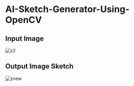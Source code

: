 # AI-Sketch-Generator-Using-OpenCV

## Input Image 
![z2](https://user-images.githubusercontent.com/77435711/216494648-cc5f33b9-6b25-4b7d-97c2-d7c3998e7d97.jpg)
## Output Image Sketch
![znew](https://user-images.githubusercontent.com/77435711/216494888-a133dbe9-3d3a-4b12-8801-70616991e6d9.jpg)
